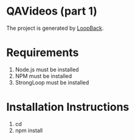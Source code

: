 # QAVideos (part 1)

The project is generated by [LoopBack](http://loopback.io).

# Requirements


1. Node.js must be installed
2. NPM must be installed
3. StrongLoop must be installed

# Installation Instructions

1. cd <pwd>
2. npm install
